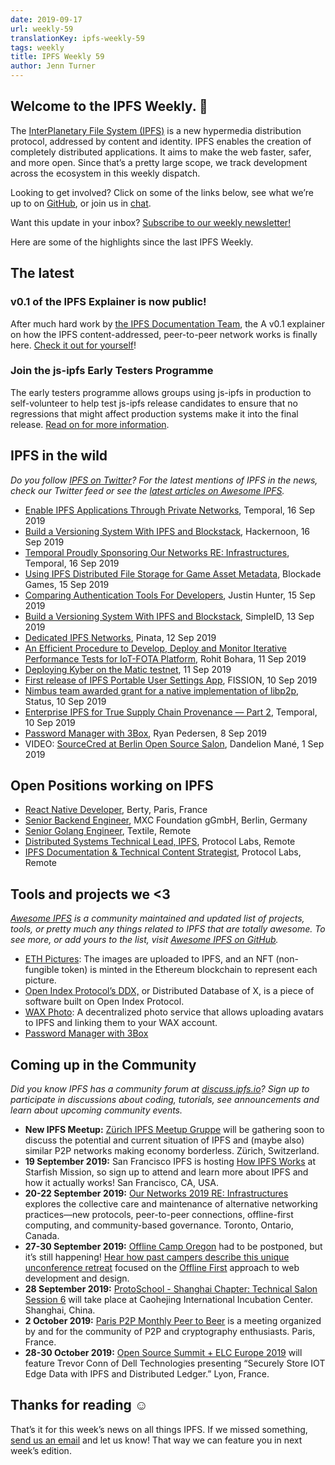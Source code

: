 ```yaml
---
date: 2019-09-17
url: weekly-59
translationKey: ipfs-weekly-59
tags: weekly
title: IPFS Weekly 59
author: Jenn Turner
---
```


## Welcome to the IPFS Weekly. 👋

The [InterPlanetary File System (IPFS)](https://ipfs.io/) is a new hypermedia distribution protocol, addressed by content and identity. IPFS enables the creation of completely distributed applications. It aims to make the web faster, safer, and more open. Since that’s a pretty large scope, we track development across the ecosystem in this weekly dispatch.

Looking to get involved? Click on some of the links below, see what we’re up to on [GitHub](https://github.com/ipfs), or join us in [chat](https://riot.im/app/#/room/#ipfs:matrix.org).
 
Want this update in your inbox? [Subscribe to our weekly newsletter!](https://tinyletter.com/ipfsnewsletter)

Here are some of the highlights since the last IPFS Weekly.


## The latest

### v0.1 of the IPFS Explainer is now public!
After much hard work by [the IPFS Documentation Team](https://twitter.com/meiqimichelle/status/1172352640480530432), the A v0.1 explainer on how the IPFS content-addressed, peer-to-peer network works is finally here. [Check it out for yourself](https://docs.ipfs.io/introduction/how-ipfs-works/)!

### Join the js-ipfs Early Testers Programme
The early testers programme allows groups using js-ipfs in production to self-volunteer to help test js-ipfs release candidates to ensure that no regressions that might affect production systems make it into the final release. [Read on for more information](https://github.com/ipfs/js-ipfs/blob/master/doc/EARLY_TESTERS.md).


## IPFS in the wild
*Do you follow [IPFS on Twitter](https://twitter.com/IPFSbot)? For the latest mentions of IPFS in the news, check our Twitter feed or see the [latest articles on Awesome IPFS](https://awesome.ipfs.io/articles/).* 

+ [Enable IPFS Applications Through Private Networks](https://medium.com/temporal-cloud/enable-ipfs-applications-through-private-networks-28f98ea7358f), Temporal, 16 Sep 2019
+ [Build a Versioning System With IPFS and Blockstack](https://hackernoon.com/tutorial-build-a-versioning-system-on-ipfs-77lvx2geh), Hackernoon, 16 Sep 2019
+ [Temporal Proudly Sponsoring Our Networks RE: Infrastructures](https://medium.com/temporal-cloud/temporal-proudly-sponsoring-our-networks-re-infrastructures-a9ba8418224e), Temporal, 16 Sep 2019
+ [Using IPFS Distributed File Storage for Game Asset Metadata](https://medium.com/blockadegames/using-ipfs-distributed-file-storage-for-game-asset-metadata-aac4478e3063), Blockade Games, 15 Sep 2019
+ [Comparing Authentication Tools For Developers](https://dev.to/polluterofminds/comparing-authentication-tools-for-developers-47a2), Justin Hunter, 15 Sep 2019
+ [Build a Versioning System With IPFS and Blockstack](https://medium.com/simpleid-dev-tools/build-a-versioning-system-with-ipfs-and-blockstack-5992e34b1bd2), SimpleID, 13 Sep 2019
+ [Dedicated IPFS Networks](https://medium.com/pinata/dedicated-ipfs-networks-c692d53f938d), Pinata, 12 Sep 2019
+ [An Efficient Procedure to Develop, Deploy and Monitor Iterative Performance Tests for IoT-FOTA Platform](https://www.asvin.io/news/an-efficient-procedure-to-develop-deploy-and-monitor-iterative-performance-tests-for-iot-fota-platform/), Rohit Bohara, 11 Sep 2019
+ [Deploying Kyber on the Matic testnet](https://medium.com/@batatsar/deploying-kyber-on-the-matic-testnet-8d1bc49ffc41), 11 Sep 2019
+ [First release of IPFS Portable User Settings App](https://blog.fission.codes/ipfs-user-settings-app/), FISSION, 10 Sep 2019
+ [Nimbus team awarded grant for a native implementation of libp2p](https://our.status.im/nimbus-team-awarded-grant-for-a-native-implementation-of-libp2p/), Status, 10 Sep 2019
+ [Enterprise IPFS for True Supply Chain Provenance — Part 2](https://medium.com/temporal-cloud/enterprise-ipfs-for-true-supply-chain-provenance-part-2-e18b07f20b80), Temporal, 10 Sep 2019
+ [Password Manager with 3Box](https://medium.com/@ryanpedersen42/password-manager-with-3box-b6d6decf9fd1), Ryan Pedersen, 8 Sep 2019
+ VIDEO: [SourceCred at Berlin Open Source Salon](https://www.youtube.com/watch?v=fK0vjRq-4oI), Dandelion Mané, 1 Sep 2019


## Open Positions working on IPFS

+ [React Native Developer](https://berty.tech/jobs/react-native-developer/), Berty, Paris, France
+ [Senior Backend Engineer](https://www.golangprojects.com/golang-go-job-dcr-Senior-Backend-Engineer-Berlin-MXC-Foundation-gGmbH.html), MXC Foundation gGmbH, Berlin, Germany
+ [Senior Golang Engineer](https://www.golangprojects.com/golang-go-job-def-Senior-Golang-Engineer-Remote-Textile.html), Textile, Remote
+ [Distributed Systems Technical Lead, IPFS](https://jobs.lever.co/protocol/9283f9b0-de64-4e1f-a221-5d02b0202198), Protocol Labs, Remote
+ [IPFS Documentation & Technical Content Strategist](https://jobs.lever.co/protocol/e7db2c84-afd7-44a4-9a27-449c751d8289), Protocol Labs, Remote


## Tools and projects we <3
*[Awesome IPFS](https://awesome.ipfs.io/) is a community maintained and updated list of projects, tools, or pretty much any things related to IPFS that are totally awesome. To see more, or add yours to the list, visit [Awesome IPFS on GitHub](https://github.com/ipfs/awesome-ipfs).* 

+ [ETH Pictures](https://eth.pictures/): The images are uploaded to IPFS, and an NFT (non-fungible token) is minted in the Ethereum blockchain to represent each picture.
+ [Open Index Protocol’s DDX,](https://www.youtube.com/watch?v=AR8O0vnYQxs&feature=youtu.be) or Distributed Database of X, is a piece of software built on Open Index Protocol.
+ [WAX Photo](https://photo.wax.gg/): A decentralized photo service that allows uploading avatars to IPFS and linking them to your WAX account.
+ [Password Manager with 3Box](https://medium.com/@ryanpedersen42/password-manager-with-3box-b6d6decf9fd1)


## Coming up in the Community
*Did you know IPFS has a community forum at [discuss.ipfs.io](https://discuss.ipfs.io/)? Sign up to participate in discussions about coding, tutorials, see announcements and learn about upcoming community events.*


+ **New IPFS Meetup:** [Zürich IPFS Meetup Gruppe](https://www.meetup.com/Zurich-IPFS-Meetup-Gruppe/) will be gathering soon to discuss the potential and current situation of IPFS and (maybe also) similar P2P networks making economy borderless. Zürich, Switzerland.
+ **19 September 2019:** San Francisco IPFS is hosting [How IPFS Works](https://www.meetup.com/San-Francisco-IPFS/events/264171146/) at Starfish Mission, so sign up to attend and learn more about IPFS and how it actually works! San Francisco, CA, USA.
+ **20-22 September 2019:** [Our Networks 2019 RE: Infrastructures](https://ournetworks.ca/) explores the collective care and maintenance of alternative networking practices—new protocols, peer-to-peer connections, offline-first computing, and community-based governance. Toronto, Ontario, Canada.
+ **27-30 September 2019:** [Offline Camp Oregon](http://offlinefirst.org/camp) had to be postponed, but it’s still happening! [Hear how past campers describe this unique unconference retreat](https://youtu.be/FNtpPW_7H1k) focused on the [Offline First](http://offlinefirst.org/) approach to web development and design.
+ **28 September 2019:** [ProtoSchool - Shanghai Chapter: Technical Salon Session 6](https://www.meetup.com/Shanghai-Decentralized-Systems-Meetup-Group/events/264683729/) will take place at Caohejing International Incubation Center. Shanghai, China.
+ **2 October 2019:** [Paris P2P Monthly Peer to Beer](https://p2p.paris/en/event/monthly-2/) is a meeting organized by and for the community of P2P and cryptography enthusiasts. Paris, France.
+ **28-30 October 2019:** [Open Source Summit + ELC Europe 2019](https://osseu19.sched.com/event/TLD8) will feature Trevor Conn of Dell Technologies presenting “Securely Store IOT Edge Data with IPFS and Distributed Ledger.” Lyon, France.


## Thanks for reading ☺️

That’s it for this week’s news on all things IPFS. If we missed something, [send us an email](mailto:newsletter@ipfs.io) and let us know! That way we can feature you in next week’s edition. 
